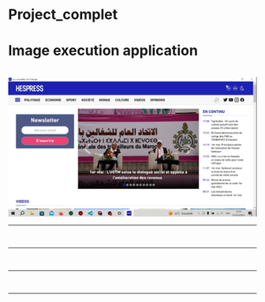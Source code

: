 # Project_complet




<h1>Image execution application </h1>

<br>

<img src="./img/img_fr.png">

<br>

<hr>
<br>

<vedio src="./vedio/2023-05-01 18-43-12.mkv">
<hr>

<br>

<hr>

<br>

<vedio src="./vedio/ar.mkv">
<hr>

<br>

